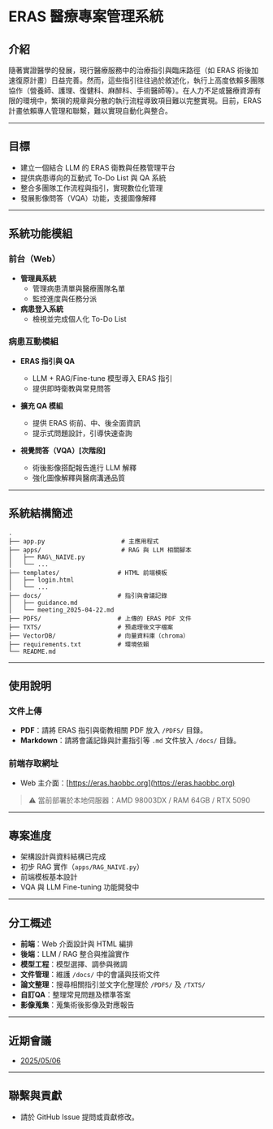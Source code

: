# ERAS 醫療專案管理系統

## 介紹

隨著實證醫學的發展，現行醫療服務中的治療指引與臨床路徑（如 ERAS 術後加速復原計畫）日益完善。然而，這些指引往往過於敘述化，執行上高度依賴多團隊協作（營養師、護理、復健科、麻醉科、手術醫師等）。在人力不足或醫療資源有限的環境中，繁瑣的規章與分散的執行流程導致項目難以完整實現。目前，ERAS 計畫依賴專人管理和聯繫，難以實現自動化與整合。

---

## 目標

- 建立一個結合 LLM 的 ERAS 衛教與任務管理平台
- 提供病患導向的互動式 To-Do List 與 QA 系統
- 整合多團隊工作流程與指引，實現數位化管理
- 發展影像問答（VQA）功能，支援圖像解釋

---

## 系統功能模組

### 前台（Web）

- **管理員系統**
  - 管理病患清單與醫療團隊名單
  - 監控進度與任務分派
- **病患登入系統**
  - 檢視並完成個人化 To-Do List

### 病患互動模組

- **ERAS 指引與 QA**
  - LLM + RAG/Fine-tune 模型導入 ERAS 指引
  - 提供即時衛教與常見問答

- **擴充 QA 模組**
  - 提供 ERAS 術前、中、後全面資訊
  - 提示式問題設計，引導快速查詢

- **視覺問答（VQA）[次階段]**
  - 術後影像搭配報告進行 LLM 解釋
  - 強化圖像解釋與醫病溝通品質

---

## 系統結構簡述

```
.
├── app.py                     # 主應用程式
├── apps/                      # RAG 與 LLM 相關腳本
│   ├── RAG\_NAIVE.py
│   └── ...
├── templates/                # HTML 前端模板
│   ├── login.html
│   └── ...
├── docs/                     # 指引與會議記錄
│   ├── guidance.md
│   └── meeting_2025-04-22.md
├── PDFS/                     # 上傳的 ERAS PDF 文件
├── TXTS/                     # 預處理後文字檔案
├── VectorDB/                 # 向量資料庫（chroma）
├── requirements.txt          # 環境依賴
└── README.md

```

---

## 使用說明

### 文件上傳

- **PDF**：請將 ERAS 指引與衛教相關 PDF 放入 `/PDFS/` 目錄。
- **Markdown**：請將會議記錄與計畫指引等 `.md` 文件放入 `/docs/` 目錄。

### 前端存取網址

- Web 主介面：[https://eras.haobbc.org](https://eras.haobbc.org)

> ⚠️ 當前部署於本地伺服器：AMD 98003DX / RAM 64GB / RTX 5090

---

## 專案進度

- 架構設計與資料結構已完成
- 初步 RAG 實作（`apps/RAG_NAIVE.py`）
- 前端模板基本設計
- VQA 與 LLM Fine-tuning 功能開發中

---

## 分工概述

- **前端**：Web 介面設計與 HTML 編排
- **後端**：LLM / RAG 整合與推論實作
- **模型工程**：模型選擇、調參與微調
- **文件管理**：維護 `/docs/` 中的會議與技術文件
- **論文整理**：搜尋相關指引並文字化整理於 `/PDFS/` 及 `/TXTS/` 
- **自訂QA**：整理常見問題及標準答案
- **影像蒐集**：蒐集術後影像及對應報告 

---

## 近期會議

- [2025/05/06](./docs/2025-05-06-meeting.md)

---

## 聯繫與貢獻

- 請於 GitHub Issue 提問或貢獻修改。

